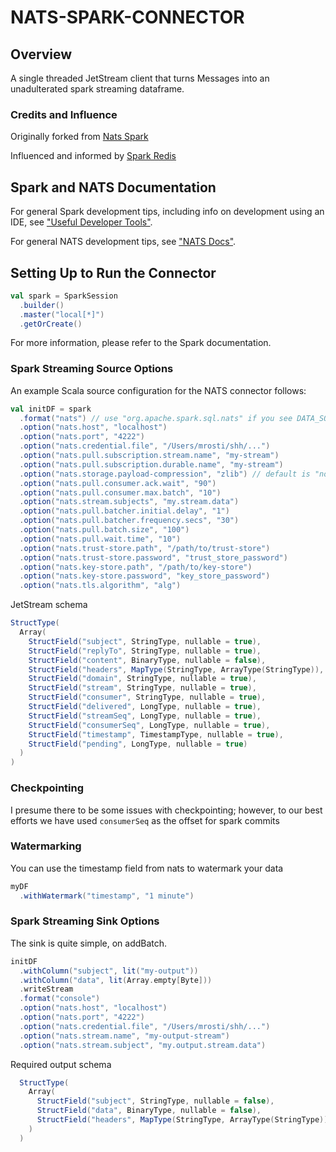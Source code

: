 # NATS-SPARK-CONNECTOR

## Overview
A single threaded JetStream client that turns Messages into an unadulterated
spark streaming dataframe.

### Credits and Influence
Originally forked from [Nats Spark](https://github.com/nats-io/nats-spark-connector)

Influenced and informed by [Spark Redis](https://www.google.com/search?q=spark+redis&sourceid=chrome&ie=UTF-8)

## Spark and NATS Documentation
For general Spark development tips, including info on development using an IDE,
see ["Useful Developer Tools"](https://spark.apache.org/developer-tools.html).

For general NATS development tips, see ["NATS Docs"](https://docs.nats.io).

## Setting Up to Run the Connector
```scala
val spark = SparkSession
  .builder()
  .master("local[*]")
  .getOrCreate()
```
For more information, please refer to the Spark documentation.


### Spark Streaming Source Options
An example Scala source configuration for the NATS connector follows:
```scala
val initDF = spark
  .format("nats") // use "org.apache.spark.sql.nats" if you see DATA_SOURCE_NOT_FOUND
  .option("nats.host", "localhost")
  .option("nats.port", "4222")
  .option("nats.credential.file", "/Users/mrosti/shh/...")
  .option("nats.pull.subscription.stream.name", "my-stream")
  .option("nats.pull.subscription.durable.name", "my-stream")
  .option("nats.storage.payload-compression", "zlib") // default is "none"
  .option("nats.pull.consumer.ack.wait", "90")
  .option("nats.pull.consumer.max.batch", "10")
  .option("nats.stream.subjects", "my.stream.data")
  .option("nats.pull.batcher.initial.delay", "1")
  .option("nats.pull.batcher.frequency.secs", "30")
  .option("nats.pull.batch.size", "100")
  .option("nats.pull.wait.time", "10")
  .option("nats.trust-store.path", "/path/to/trust-store")
  .option("nats.trust-store.password", "trust_store_password")
  .option("nats.key-store.path", "/path/to/key-store")
  .option("nats.key-store.password", "key_store_password")
  .option("nats.tls.algorithm", "alg")
```

JetStream schema
```scala
StructType(
  Array(
    StructField("subject", StringType, nullable = true),
    StructField("replyTo", StringType, nullable = true),
    StructField("content", BinaryType, nullable = false),
    StructField("headers", MapType(StringType, ArrayType(StringType)), nullable = true),
    StructField("domain", StringType, nullable = true),
    StructField("stream", StringType, nullable = true),
    StructField("consumer", StringType, nullable = true),
    StructField("delivered", LongType, nullable = true),
    StructField("streamSeq", LongType, nullable = true),
    StructField("consumerSeq", LongType, nullable = true),
    StructField("timestamp", TimestampType, nullable = true),
    StructField("pending", LongType, nullable = true)
  )
)

```

### Checkpointing
I presume there to be some issues with checkpointing; however, to our best efforts
we have used `consumerSeq` as the offset for spark commits

### Watermarking
You can use the timestamp field from nats to watermark your data

```scala
myDF
  .withWatermark("timestamp", "1 minute")
```

### Spark Streaming Sink Options
The sink is quite simple, on addBatch.
```scala
initDF
  .withColumn("subject", lit("my-output"))
  .withColumn("data", lit(Array.empty[Byte]))
  .writeStream
  .format("console")
  .option("nats.host", "localhost")
  .option("nats.port", "4222")
  .option("nats.credential.file", "/Users/mrosti/shh/...")
  .option("nats.stream.name", "my-output-stream")
  .option("nats.stream.subject", "my.output.stream.data")
```

Required output schema
```scala
  StructType(
    Array(
      StructField("subject", StringType, nullable = false),
      StructField("data", BinaryType, nullable = false),
      StructField("headers", MapType(StringType, ArrayType(StringType)), nullable = true)
    )
  )
```
